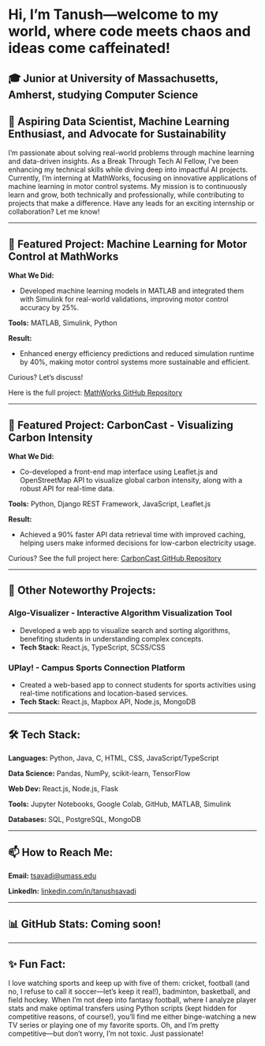 # Hi, I’m Tanush—welcome to my world, where code meets chaos and ideas come caffeinated!

## 🎓 Junior at University of Massachusetts, Amherst, studying Computer Science

## 🔭 Aspiring Data Scientist, Machine Learning Enthusiast, and Advocate for Sustainability

I’m passionate about solving real-world problems through machine learning and data-driven insights. As a Break Through Tech AI Fellow, I’ve been enhancing my technical skills while diving deep into impactful AI projects. Currently, I’m interning at MathWorks, focusing on innovative applications of machine learning in motor control systems. My mission is to continuously learn and grow, both technically and professionally, while contributing to projects that make a difference. Have any leads for an exciting internship or collaboration? Let me know!

---

## 🎯 Featured Project: Machine Learning for Motor Control at MathWorks

**What We Did:**
- Developed machine learning models in MATLAB and integrated them with Simulink for real-world validations, improving motor control accuracy by 25%.

**Tools:** MATLAB, Simulink, Python

**Result:**
- Enhanced energy efficiency predictions and reduced simulation runtime by 40%, making motor control systems more sustainable and efficient.

Curious? Let’s discuss!

Here is the full project: [MathWorks GitHub Repository](https://github.com/Brenda-MW/BTTAI_Team27_MotorControlAI)


---

## 🎯 Featured Project: CarbonCast - Visualizing Carbon Intensity

**What We Did:**
- Co-developed a front-end map interface using Leaflet.js and OpenStreetMap API to visualize global carbon intensity, along with a robust API for real-time data.

**Tools:** Python, Django REST Framework, JavaScript, Leaflet.js

**Result:**
- Achieved a 90% faster API data retrieval time with improved caching, helping users make informed decisions for low-carbon electricity usage.

Curious? See the full project here: [CarbonCast GitHub Repository](https://github.com/carbonfirst/carboncast/tree/django_apis)

---

## 🚀 Other Noteworthy Projects:

### **Algo-Visualizer** - Interactive Algorithm Visualization Tool
- Developed a web app to visualize search and sorting algorithms, benefiting students in understanding complex concepts.
- **Tech Stack:** React.js, TypeScript, SCSS/CSS

### **UPlay!** - Campus Sports Connection Platform
- Created a web-based app to connect students for sports activities using real-time notifications and location-based services.
- **Tech Stack:** React.js, Mapbox API, Node.js, MongoDB

---

## 🛠 Tech Stack:

**Languages:** Python, Java, C, HTML, CSS, JavaScript/TypeScript

**Data Science:** Pandas, NumPy, scikit-learn, TensorFlow

**Web Dev:** React.js, Node.js, Flask

**Tools:** Jupyter Notebooks, Google Colab, GitHub, MATLAB, Simulink

**Databases:** SQL, PostgreSQL, MongoDB

---

## 📫 How to Reach Me:

**Email:** [tsavadi@umass.edu](mailto:tsavadi@umass.edu)

**LinkedIn:** [linkedin.com/in/tanushsavadi](https://www.linkedin.com/in/tanushsavadi/)

---

## 📊 GitHub Stats: Coming soon!

---

## ✨ Fun Fact:

I love watching sports and keep up with five of them: cricket, football (and no, I refuse to call it soccer—let’s keep it real!), badminton, basketball, and field hockey. When I’m not deep into fantasy football, where I analyze player stats and make optimal transfers using Python scripts (kept hidden for competitive reasons, of course!), you’ll find me either binge-watching a new TV series or playing one of my favorite sports. Oh, and I’m pretty competitive—but don’t worry, I’m not toxic. Just passionate!

